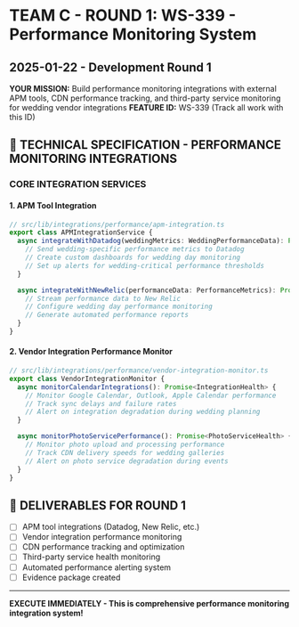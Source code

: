 # TEAM C - ROUND 1: WS-339 - Performance Monitoring System
## 2025-01-22 - Development Round 1

**YOUR MISSION:** Build performance monitoring integrations with external APM tools, CDN performance tracking, and third-party service monitoring for wedding vendor integrations
**FEATURE ID:** WS-339 (Track all work with this ID)

## 🎯 TECHNICAL SPECIFICATION - PERFORMANCE MONITORING INTEGRATIONS

### CORE INTEGRATION SERVICES

#### 1. APM Tool Integration
```typescript
// src/lib/integrations/performance/apm-integration.ts
export class APMIntegrationService {
  async integrateWithDatadog(weddingMetrics: WeddingPerformanceData): Promise<void> {
    // Send wedding-specific performance metrics to Datadog
    // Create custom dashboards for wedding day monitoring
    // Set up alerts for wedding-critical performance thresholds
  }

  async integrateWithNewRelic(performanceData: PerformanceMetrics): Promise<void> {
    // Stream performance data to New Relic
    // Configure wedding day performance monitoring
    // Generate automated performance reports
  }
}
```

#### 2. Vendor Integration Performance Monitor
```typescript
// src/lib/integrations/performance/vendor-integration-monitor.ts
export class VendorIntegrationMonitor {
  async monitorCalendarIntegrations(): Promise<IntegrationHealth> {
    // Monitor Google Calendar, Outlook, Apple Calendar performance
    // Track sync delays and failure rates
    // Alert on integration degradation during wedding planning
  }

  async monitorPhotoServicePerformance(): Promise<PhotoServiceHealth> {
    // Monitor photo upload and processing performance
    // Track CDN delivery speeds for wedding galleries
    // Alert on photo service degradation during events
  }
}
```

## 🎯 DELIVERABLES FOR ROUND 1
- [ ] APM tool integrations (Datadog, New Relic, etc.)
- [ ] Vendor integration performance monitoring
- [ ] CDN performance tracking and optimization
- [ ] Third-party service health monitoring
- [ ] Automated performance alerting system
- [ ] Evidence package created

---

**EXECUTE IMMEDIATELY - This is comprehensive performance monitoring integration system!**